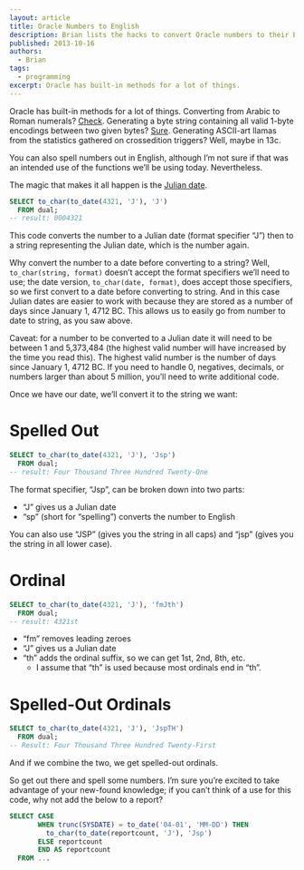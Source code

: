 ```yaml
---
layout: article
title: Oracle Numbers to English
description: Brian lists the hacks to convert Oracle numbers to their English equivalents.
published: 2013-10-16
authors:
  - Brian
tags:
  - programming
excerpt: Oracle has built-in methods for a lot of things.
---
```


Oracle has built-in methods for a lot of things. Converting from Arabic to Roman numerals? [Check](http://docs.oracle.com/cd/E16655_01/server.121/e17209/sql_elements004.htm#r15c1-t61). Generating a byte string containing all valid 1-byte encodings between two given bytes? [Sure](http://docs.oracle.com/cd/E16655_01/appdev.121/e17602/u_raw.htm#ARPLS71430). Generating ASCII-art llamas from the statistics gathered on crossedition triggers? Well, maybe in 13c.

You can also spell numbers out in English, although I’m not sure if that was an intended use of the functions we’ll be using today. Nevertheless.

The magic that makes it all happen is the [Julian date](http://en.wikipedia.org/wiki/Julian_calendar).

```sql
SELECT to_char(to_date(4321, 'J'), 'J') 
  FROM dual; 
-- result: 0004321
```

This code converts the number to a Julian date (format specifier “J”) then to a string representing the Julian date, which is the number again.

Why convert the number to a date before converting to a string? Well, `to_char(string, format)` doesn’t accept the format specifiers we’ll need to use; the date version, `to_char(date, format)`, does accept those specifiers, so we first convert to a date before converting to string. And in this case Julian dates are easier to work with because they are stored as a number of days since January 1, 4712 <abbr>BC</abbr>. This allows us to easily go from number to date to string, as you saw above.

Caveat: for a number to be converted to a Julian date it will need to be between 1 and 5,373,484 (the highest valid number will have increased by the time you read this). The highest valid number is the number of days since January 1, 4712 <abbr>BC</abbr>. If you need to handle 0, negatives, decimals, or numbers larger than about 5 million, you’ll need to write additional code.

Once we have our date, we’ll convert it to the string we want:

# Spelled Out  

```sql
SELECT to_char(to_date(4321, 'J'), 'Jsp') 
  FROM dual;
-- result: Four Thousand Three Hundred Twenty-One
```
The format specifier, “Jsp”, can be broken down into two parts:

- “J” gives us a Julian date
- “sp” (short for “spelling”) converts the number to English

You can also use “JSP” (gives you the string in all caps) and “jsp” (gives you the string in all lower case).

# Ordinal

```sql
SELECT to_char(to_date(4321, 'J'), 'fmJth') 
  FROM dual;
-- result: 4321st
```

- “fm” removes leading zeroes
- “J” gives us a Julian date
- “th” adds the ordinal suffix, so we can get 1st, 2nd, 8th, etc.
  - I assume that “th” is used because most ordinals end in “th”.

# Spelled-Out Ordinals

```sql
SELECT to_char(to_date(4321, 'J'), 'JspTH') 
  FROM dual; 
-- Result: Four Thousand Three Hundred Twenty-First
```
And if we combine the two, we get spelled-out ordinals.

So get out there and spell some numbers. I’m sure you’re excited to take advantage of your new-found knowledge; if you can’t think of a use for this code, why not add the below to a report?

```sql
SELECT CASE 
       WHEN trunc(SYSDATE) = to_date('04-01', 'MM-DD') THEN 
         to_char(to_date(reportcount, 'J'), 'Jsp') 
       ELSE reportcount 
       END AS reportcount 
  FROM ...
```